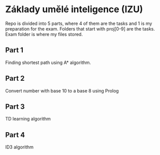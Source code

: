 # Základy umělé inteligence (IZU)

Repo is divided into 5 parts, where 4 of them are the tasks and 1 is my preparation for the exam.
Folders that start with proj[0-9] are the tasks. Exam folder is where my files stored.

## Part 1
Finding shortest path using A* algorithm.
## Part 2
Convert number with base 10 to a base 8 using Prolog
## Part 3
TD learning algorithm
## Part 4
ID3 algorithm